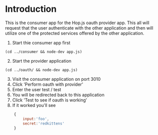# Introduction

This is the consumer app for the Hop.js oauth provider app. This all will request that the user authenticate with the other application
and then will utilize one of the protected services offered by the other application. 

1. Start thie consumer app first 

```shell
(cd ../consumer && node-dev app.js)
``` 

2. Start the provider application 

```shell
(cd ../oauth/ && node-dev app.js)
```

3. Visit the consumer application on port 3010
4. Click 'Perform oauth with provider'
5. Enter the user test / test
6. You will be redirected back to this application
7. Click 'Test to see if oauth is working'
8. If it worked you'll see

```javascript
	{ 
		input:'foo',
		secret:'redkittens'
	}
```
